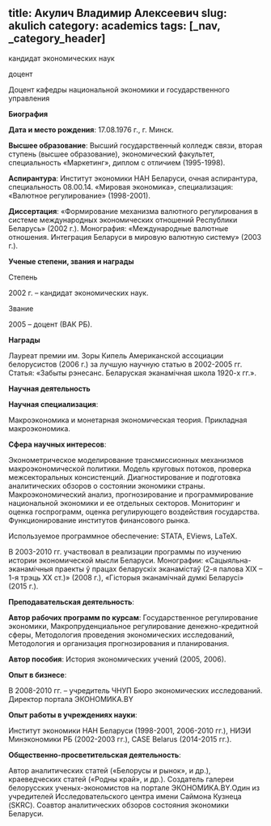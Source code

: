title: Акулич Владимир Алексеевич
slug: akulich
category: academics
tags: [_nav, _category_header]
---

кандидат экономических наук

доцент

Доцент кафедры национальной экономики и государственного управления


__Биография__

__Дата и место рождения__:  17.08.1976 г., г. Минск.

__Высшее образование__: Высший государственный колледж связи, вторая ступень (высшее образование), экономический факультет, специальность «Маркетинг», диплом с отличием (1995-1998).

__Аспирантура__: Институт экономики НАН Беларуси, очная аспирантура, специальность 08.00.14. «Мировая экономика», специализация: «Валютное регулирование» (1998-2001).

__Диссертация__: «Формирование механизма валютного регулирования в системе международных экономических отношений Республики Беларусь» (2002 г.). Монография: «Международные валютные отношения. Интеграция Беларуси в мировую валютную систему» (2003 г.).

__Ученые степени, звания и награды__

Степень

2002 г. – кандидат экономических наук.

Звание

2005 – доцент (ВАК РБ).

__Награды__

Лауреат премии им. Зоры Кипель Американской ассоциации белорусистов (2006 г.) за лучшую научную статью в 2002-2005 гг. Статья: «Забыты рэнесанс. Беларуская эканамічная школа 1920-х гг.».

__Научная деятельность__

__Научная специализация__:

Макроэкономика и монетарная экономическая теория. Прикладная макроэкономика.

__Сфера научных интересов__:

Эконометрическое моделирование трансмиссионных механизмов макроэкономической политики. Модель круговых потоков, проверка межсекторальных консистенций. Диагностирование и подготовка аналитических обзоров о состоянии экономики страны. Макроэкономический анализ, прогнозирование и программирование национальной экономики и ее отдельных секторов. Мониторинг и оценка госпрограмм, оценка регулирующего воздействия государства. Функционирование институтов финансового рынка.

Используемое программное обеспечение: STATA, EViews, LaTeX.

В 2003-2010 гг. участвовал в реализации программы по изучению истории экономической мысли Беларуси. Монографии: «Сацыяльна-эканамічныя праекты ў працах беларускіх эканамістаў (2-я палова ХІХ – 1-я трэць ХХ ст.)» (2008 г.), «Гісторыя эканамічнай думкі Беларусі» (2015 г.).

__Преподавательская деятельность__:

__Автор рабочих программ по курсам__: Государственное регулирование экономики, Макропруденциальное регулирование денежно-кредитной сферы, Методология проведения экономических исследований, Методология и организация прогнозирования и планирования.

__Автор пособия__: История экономических учений (2005, 2006).

__Опыт в бизнесе__:

В 2008-2010 гг. – учредитель ЧНУП Бюро экономических исследований. Директор портала ЭКОНОМИКА.BY

__Опыт работы в учреждениях науки__:

Институт экономики НАН Беларуси (1998-2001, 2006-2010 гг.), НИЭИ Минэкономики РБ (2002-2003 гг.), CASE Belarus (2014-2015 гг.).

__Общественно-просветительская деятельность__:

Автор аналитических статей («Белорусы и рынок», и др.), краеведческих статей («Родны край», и др.). Создатель галереи белорусских ученых-экономистов на портале ЭКОНОМИКА.BY.Один из учредителей Исследовательского центра имени Саймона Кузнеца (SKRC). Соавтор аналитических обзоров состояния экономики Беларуси.
